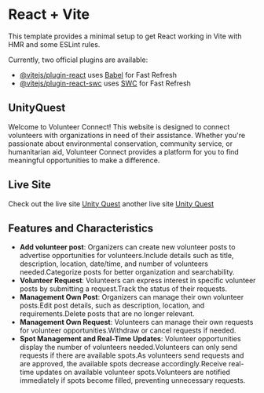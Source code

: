 # React + Vite

This template provides a minimal setup to get React working in Vite with HMR and some ESLint rules.

Currently, two official plugins are available:

- [@vitejs/plugin-react](https://github.com/vitejs/vite-plugin-react/blob/main/packages/plugin-react/README.md) uses [Babel](https://babeljs.io/) for Fast Refresh
- [@vitejs/plugin-react-swc](https://github.com/vitejs/vite-plugin-react-swc) uses [SWC](https://swc.rs/) for Fast Refresh

## UnityQuest

Welcome to Volunteer Connect! This website is designed to connect volunteers with organizations in need of their assistance. Whether you're passionate about environmental conservation, community service, or humanitarian aid, Volunteer Connect provides a platform for you to find meaningful opportunities to make a difference.

## Live Site

Check out the live site [Unity Quest](https://volunteer-management-web.web.app) another live site [Unity Quest](https://volunteer-management-web.firebaseapp.com)

## Features and Characteristics

- **Add volunteer post**: Organizers can create new volunteer posts to advertise opportunities for volunteers.Include details such as title, description, location, date/time, and number of volunteers needed.Categorize posts for better organization and searchability.
- **Volunteer Request**: Volunteers can express interest in specific volunteer posts by submitting a request.Track the status of their requests.
- **Management Own Post**: Organizers can manage their own volunteer posts.Edit post details, such as description, location, and requirements.Delete posts that are no longer relevant.
- **Management Own Request**: Volunteers can manage their own requests for volunteer opportunities.Withdraw or cancel requests if needed.
- **Spot Management and Real-Time Updates**: Volunteer opportunities display the number of volunteers needed.Volunteers can only send requests if there are available spots.As volunteers send requests and are approved, the available spots decrease accordingly.Receive real-time updates on available volunteer spots.Volunteers are notified immediately if spots become filled, preventing unnecessary requests.
